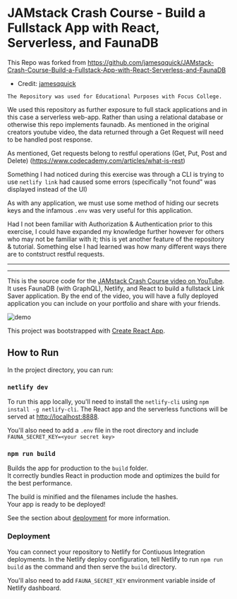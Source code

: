 # JAMstack Crash Course - Build a Fullstack App with React, Serverless, and FaunaDB

This Repo was forked from https://github.com/jamesqquick/JAMstack-Crash-Course-Build-a-Fullstack-App-with-React-Serverless-and-FaunaDB
- Credit: [jamesqquick](https://github.com/jamesqquick)

``` 
The Repository was used for Educational Purposes with Focus College. 
```


We used this repository as further exposure to full stack applications and in this case a serverless web-app.
Rather than using a relational database or otherwise this repo implements faunadb. As mentioned in the original creators youtube video, the data returned through a Get Request will need to be handled post response.

As mentioned, Get requests belong to restful operations (Get, Put, Post and Delete) (https://www.codecademy.com/articles/what-is-rest)

Something I had noticed during this exercise was through a CLI is trying to use `netlify link` had caused some errors (specifically "not found" was displayed instead of the UI)

As with any application, we must use some method of hiding our secrets keys and the infamous `.env` was very useful for this application. 

Had I not been familiar with Authorization & Authentication prior to this exercise, I could have expanded my knowledge further however for others who may not be familiar with it; this is yet another feature of the repository & tutorial. 
Something else I had learned was how many different ways there are to contstruct restful requests. 

---
---

This is the source code for the [JAMstack Crash Course video on
YouTube]. It uses FaunaDB (with GraphQL), Netlify, and React to build
a fullstack Link Saver application. By the end of the video, you will
have a fully deployed application you can include on your portfolio
and share with your friends.

![demo](./images/example.png)

This project was bootstrapped with [Create React App].

## How to Run

In the project directory, you can run:

### `netlify dev`

To run this app locally, you'll need to install the `netlify-cli`
using `npm install -g netlify-cli`. The React app and the serverless
functions will be served at
[http://localhost:8888](http://localhost:8888).

You'll also need to add a `.env` file in the root directory and
include `FAUNA_SECRET_KEY=<your secret key>`

### `npm run build`

Builds the app for production to the `build` folder.<br /> It
correctly bundles React in production mode and optimizes the build for
the best performance.

The build is minified and the filenames include the hashes.<br /> Your
app is ready to be deployed!

See the section about
[deployment](https://facebook.github.io/create-react-app/docs/deployment)
for more information.

### Deployment

You can connect your repository to Netlify for Contiuous Integration
deployments. In the Netlify deploy configuration, tell Netlify to run
`npm run build` as the command and then serve the `build` directory.

You'll also need to add `FAUNA_SECRET_KEY` environment variable inside
of Netlify dashboard.

<!-- Links -->

[jamstack crash course video on youtube]:
  https://www.youtube.com/watch?v=73b1ZbmB96I
[create react app]: https://github.com/facebook/create-react-app
